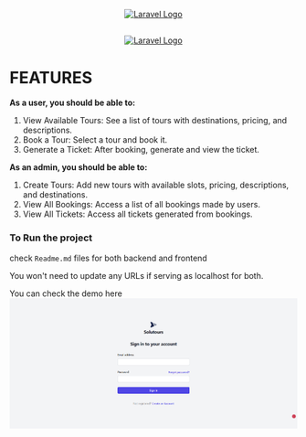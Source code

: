 <p align="center"><a href="https://laravel.com" target="_blank"><img src="https://raw.githubusercontent.com/laravel/art/master/logo-lockup/5%20SVG/2%20CMYK/1%20Full%20Color/laravel-logolockup-cmyk-red.svg" width="200" alt="Laravel Logo"></a></p>

##

<p align="center"><a href="https://laravel.com" target="_blank"><img src="https://avatars.githubusercontent.com/u/6128107?s=200&v=4" width="100" alt="Laravel Logo"></a></p>

# FEATURES

**As a user, you should be able to:**

1. View Available Tours: See a list of tours with destinations, pricing, and
   descriptions.
2. Book a Tour: Select a tour and book it.
3. Generate a Ticket: After booking, generate and view the ticket.

**As an admin, you should be able to:**

1. Create Tours: Add new tours with available slots, pricing, descriptions, and
   destinations.
2. View All Bookings: Access a list of all bookings made by users.
3. View All Tickets: Access all tickets generated from bookings.

### To Run the project

check `Readme.md` files for both backend and frontend

You won't need to update any URLs if serving as localhost for both.

You can check the demo here [![Watch the video](https://raw.githubusercontent.com/nzivo/solutours/main/solutourers.png)](https://youtu.be/i2qNGsnunEU)
